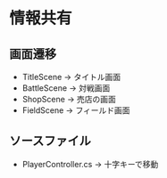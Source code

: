 # 情報共有

## 画面遷移
* TitleScene -> タイトル画面
* BattleScene -> 対戦画面
* ShopScene -> 売店の画面
* FieldScene -> フィールド画面

## ソースファイル
* PlayerController.cs -> 十字キーで移動